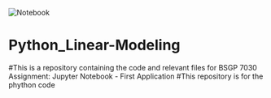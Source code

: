 ![Notebook]((https://img.shields.io/badge/Python-LM-blue)](https://github.com/madycrucs713/Python_Linear-Modeling/blob/main/Scatterplot_LR_Python.ipynb))
# Python_Linear-Modeling
#This is a repository containing the code and relevant files for BSGP 7030 Assignment: Jupyter Notebook - First Application
#This repository is for the phython code

